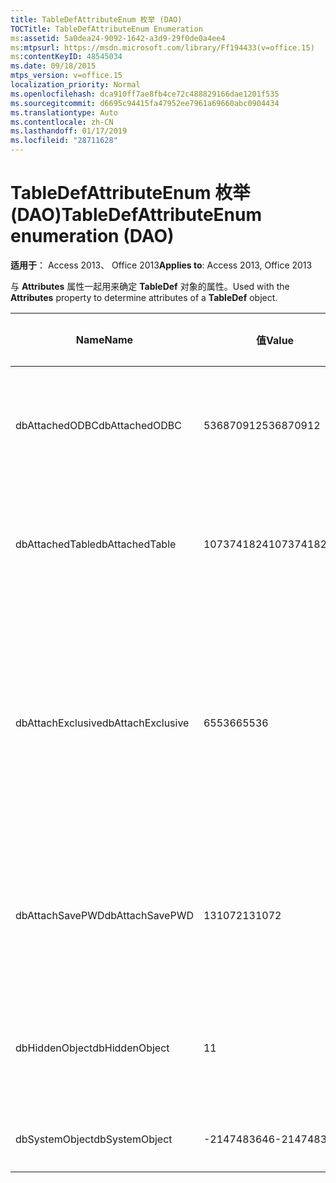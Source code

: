 ```yaml
---
title: TableDefAttributeEnum 枚举 (DAO)
TOCTitle: TableDefAttributeEnum Enumeration
ms:assetid: 5a0dea24-9092-1642-a3d9-29f0de0a4ee4
ms:mtpsurl: https://msdn.microsoft.com/library/Ff194433(v=office.15)
ms:contentKeyID: 48545034
ms.date: 09/18/2015
mtps_version: v=office.15
localization_priority: Normal
ms.openlocfilehash: dca910ff7ae8fb4ce72c488829166dae1201f535
ms.sourcegitcommit: d6695c94415fa47952ee7961a69660abc0904434
ms.translationtype: Auto
ms.contentlocale: zh-CN
ms.lasthandoff: 01/17/2019
ms.locfileid: "28711628"
---
```

# <a name="tabledefattributeenum-enumeration-dao"></a><span data-ttu-id="ab98c-102">TableDefAttributeEnum 枚举 (DAO)</span><span class="sxs-lookup"><span data-stu-id="ab98c-102">TableDefAttributeEnum enumeration (DAO)</span></span>


<span data-ttu-id="ab98c-103">**适用于**： Access 2013、 Office 2013</span><span class="sxs-lookup"><span data-stu-id="ab98c-103">**Applies to**: Access 2013, Office 2013</span></span>

<span data-ttu-id="ab98c-104">与 **Attributes** 属性一起用来确定 **TableDef** 对象的属性。</span><span class="sxs-lookup"><span data-stu-id="ab98c-104">Used with the **Attributes** property to determine attributes of a **TableDef** object.</span></span>

<table>
<colgroup>
<col style="width: 33%" />
<col style="width: 33%" />
<col style="width: 33%" />
</colgroup>
<thead>
<tr class="header">
<th><p><span data-ttu-id="ab98c-105">Name</span><span class="sxs-lookup"><span data-stu-id="ab98c-105">Name</span></span></p></th>
<th><p><span data-ttu-id="ab98c-106">值</span><span class="sxs-lookup"><span data-stu-id="ab98c-106">Value</span></span></p></th>
<th><p><span data-ttu-id="ab98c-107">说明</span><span class="sxs-lookup"><span data-stu-id="ab98c-107">Description</span></span></p></th>
</tr>
</thead>
<tbody>
<tr class="odd">
<td><p><span data-ttu-id="ab98c-108">dbAttachedODBC</span><span class="sxs-lookup"><span data-stu-id="ab98c-108">dbAttachedODBC</span></span></p></td>
<td><p><span data-ttu-id="ab98c-109">536870912</span><span class="sxs-lookup"><span data-stu-id="ab98c-109">536870912</span></span></p></td>
<td><p><span data-ttu-id="ab98c-110">链接的 ODBC 数据库表。</span><span class="sxs-lookup"><span data-stu-id="ab98c-110">Linked ODBC database table.</span></span></p></td>
</tr>
<tr class="even">
<td><p><span data-ttu-id="ab98c-111">dbAttachedTable</span><span class="sxs-lookup"><span data-stu-id="ab98c-111">dbAttachedTable</span></span></p></td>
<td><p><span data-ttu-id="ab98c-112">1073741824</span><span class="sxs-lookup"><span data-stu-id="ab98c-112">1073741824</span></span></p></td>
<td><p><span data-ttu-id="ab98c-113">链接的非 ODBC 数据库表。</span><span class="sxs-lookup"><span data-stu-id="ab98c-113">Linked non-ODBC database table.</span></span></p></td>
</tr>
<tr class="odd">
<td><p><span data-ttu-id="ab98c-114">dbAttachExclusive</span><span class="sxs-lookup"><span data-stu-id="ab98c-114">dbAttachExclusive</span></span></p></td>
<td><p><span data-ttu-id="ab98c-115">65536</span><span class="sxs-lookup"><span data-stu-id="ab98c-115">65536</span></span></p></td>
<td><p><span data-ttu-id="ab98c-116">打开链接的 Microsoft Access 数据库引擎表，从而以独占方式使用它。</span><span class="sxs-lookup"><span data-stu-id="ab98c-116">Opens a linked Microsoft Access database engine table for exclusive use.</span></span></p></td>
</tr>
<tr class="even">
<td><p><span data-ttu-id="ab98c-117">dbAttachSavePWD</span><span class="sxs-lookup"><span data-stu-id="ab98c-117">dbAttachSavePWD</span></span></p></td>
<td><p><span data-ttu-id="ab98c-118">131072</span><span class="sxs-lookup"><span data-stu-id="ab98c-118">131072</span></span></p></td>
<td><p><span data-ttu-id="ab98c-119">保存所链接的远程表的用户 ID 和密码。</span><span class="sxs-lookup"><span data-stu-id="ab98c-119">Saves user ID and password for linked remote table.</span></span></p></td>
</tr>
<tr class="odd">
<td><p><span data-ttu-id="ab98c-120">dbHiddenObject</span><span class="sxs-lookup"><span data-stu-id="ab98c-120">dbHiddenObject</span></span></p></td>
<td><p><span data-ttu-id="ab98c-121">1</span><span class="sxs-lookup"><span data-stu-id="ab98c-121">1</span></span></p></td>
<td><p><span data-ttu-id="ab98c-122">隐藏表（以供暂时使用）。</span><span class="sxs-lookup"><span data-stu-id="ab98c-122">Hidden table (for temporary use).</span></span></p></td>
</tr>
<tr class="even">
<td><p><span data-ttu-id="ab98c-123">dbSystemObject</span><span class="sxs-lookup"><span data-stu-id="ab98c-123">dbSystemObject</span></span></p></td>
<td><p><span data-ttu-id="ab98c-124">-2147483646</span><span class="sxs-lookup"><span data-stu-id="ab98c-124">-2147483646</span></span></p></td>
<td><p><span data-ttu-id="ab98c-125">系统表。</span><span class="sxs-lookup"><span data-stu-id="ab98c-125">System table.</span></span></p></td>
</tr>
</tbody>
</table>

